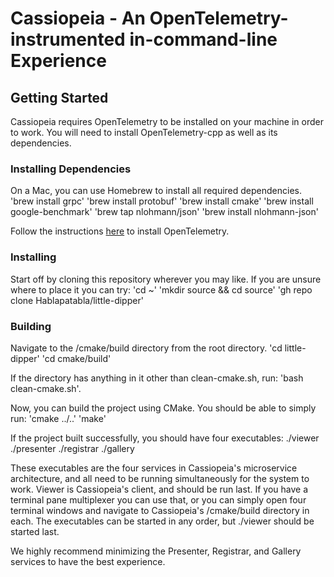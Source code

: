 # Cassiopeia - An OpenTelemetry-instrumented in-command-line Experience

## Getting Started
Cassiopeia requires OpenTelemetry to be installed on your machine in order to work. You will need to install OpenTelemetry-cpp as well as its dependencies.

### Installing Dependencies
On a Mac, you can use Homebrew to install all required dependencies.
'brew install grpc'
'brew install protobuf'
'brew install cmake'
'brew install google-benchmark'
'brew tap nlohmann/json'
'brew install nlohmann-json'

Follow the instructions [here](https://github.com/open-telemetry/opentelemetry-cpp/blob/main/INSTALL.md) to install OpenTelemetry.

### Installing
Start off by cloning this repository wherever you may like. If you are unsure where to place it you can try:
'cd ~'
'mkdir source && cd source'
'gh repo clone Hablapatabla/little-dipper'

### Building
Navigate to the /cmake/build directory from the root directory.
'cd little-dipper'
'cd cmake/build'

If the directory has anything in it other than clean-cmake.sh, run:
'bash clean-cmake.sh'.

Now, you can build the project using CMake. You should be able to simply run:
'cmake ../..'
'make'

If the project built successfully, you should have four executables:
./viewer    ./presenter     ./registrar     ./gallery

These executables are the four services in Cassiopeia's microservice architecture, and all need to be running simultaneously for the system to work. Viewer is Cassiopeia's client, and should be run last. If you have a terminal pane multiplexer you can use that, or you can simply open four terminal windows and navigate to Cassiopeia's /cmake/build directory in each. The executables can be started in any order, but ./viewer should be started last.

We highly recommend minimizing the Presenter, Registrar, and Gallery services to have the best experience.